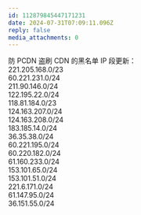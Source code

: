 ```yaml
---
id: 112879845447171231
date: 2024-07-31T07:09:11.096Z
reply: false
media_attachments: 0
---
```


防 PCDN 盗刷 CDN 的黑名单 IP 段更新：  
221.205.168.0/23  
60.221.231.0/24  
211.90.146.0/24  
122.195.22.0/24  
118.81.184.0/23  
124.163.207.0/24  
124.163.208.0/24  
183.185.14.0/24  
36.35.38.0/24  
60.221.195.0/24  
60.220.182.0/24  
61.160.233.0/24  
153.101.65.0/24  
153.101.51.0/24  
221.6.171.0/24  
61.147.95.0/24  
36.151.55.0/24


